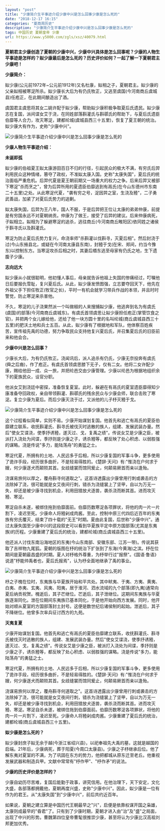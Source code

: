 ```yaml
---
layout: "post"
title: "少康简介生平事迹介绍少康中兴是怎么回事少康是怎么死的"
date: "2018-12-17 16:15"
categories: "夏商周历史"
description: "少康简介生平事迹介绍少康中兴是怎么回事少康是怎么死的"
tags: 中国历史 夏朝皇帝 少康
url: https://www.y5000.com/zgls/xsz/40079.html
---
```






**夏朝君主少康创造了夏朝的少康中兴，少康中兴具体是怎么回事呢？少康的人物生平事迹是怎样的？姒少康最后是怎么死的？历史评价如何？一起了解一下夏朝君主少康吧！**

 **少康简介：**

姒少康(公元前1972年~公元前1912年)又名杜康，姒相之子，夏朝君主。姒少康的父亲姒相被寒浞所杀。姒少康长大后为有仍氏牧正，又逃至虞国(今河南商丘虞城县)任庖正，在此期间酿造出了酒。

虞国君主虞思将其女二姚许配于姒少康，帮助姒少康积极争取夏后氏遗民。姒少康志在复国，派间谍女艾于浇，在同姓部落斟灌氏与斟鄩氏的帮助下，与夏后氏遗臣伯靡等人合力，攻灭寒浞，建都纶城(虞城县西三十五里)，恢复了夏王朝的统治。姒少康大有作为，史称"少康中兴"。

![少康简介生平事迹介绍少康中兴是怎么回事少康是怎么死的](https://img.y5000.com/uploads/allimg/190114/25da09d20bce8a0199fe92cafb521b24.jpg)

 **少康人物生平事迹介绍：**

 **未诞即孤**

姒少康的伯祖夏王姒太康游田百日不归的行径，引起民众的极大不满，有穷氏后羿利用民众这种情绪，篡夺了政权，不准姒太康入国。史称"太康失国"，夏后氏的统治面临严重危机。后羿代夏是夏王朝前期又一场重大的权力之争。后来后羿又被部下寒浞"杀而烹之"，曾为后羿所用的夏遗臣伯靡逃到有鬲氏(在今山东德州市东南二十五里)之处。从此寒浞代夏，"袭有穷之号，浞因羿之室，生浇及豷"，二子勇武善战，加紧了对夏后氏势力的追剿。

姒太康失国，后羿为王八年，国人不服，于是后羿把王位让太康的弟弟仲康，前提是有穷国永远不对夏朝纳贡。仲康为了做王，接受了后羿的建议。后来仲康病死，子姒相立。姒相为了躲避寒浞的追杀，逃往商丘(今河南商丘睢阳区)依同姓之诸侯于斟寻氏以及斟灌氏。

寒浞为防止夏后氏势力复兴，命浇率师"杀斟灌以伐斟寻，灭夏后相"。然后封浇于过(今山东掖县北，或疑在今河南太康县东南)，封豷于戈(在宋、郑间，约当今豫东)以控制东方。当寒浞攻杀后相之时，其妻后缗东逃至母家有仍氏之地，生下遗腹子少康。

 **志向远大**

姒少康从小就很聪明，他初懂人事后，母亲就告诉他祖上失国的惨痛经过，叮嘱他日后要报仇雪耻，复兴夏后氏。从此，姒少康发愤图强，立志要夺回天下，他先在外祖父手下担任牧正(牧官之长)，平时一有机会就学习带兵作战的本领，并且时时警觉，防止寒浞来杀害他。

不久，寒浞的儿子浇果然派一个叫做椒的人来搜捕姒少康，他逃奔到名为有虞氏(虞国)的部落(今河南商丘虞城东)。有虞氏首领虞思让姒少康担任庖正(掌管饮食之官)，并把两个女儿嫁给他，还给了他一块方圆十里的名叫纶城(商丘虞城县西三十五里)的肥沃土地和兵士五百。从此，姒少康有了根据地和军队，他体察百姓疾苦，宣传祖先禹的功德，努力争取民众支持他复兴夏后氏，并召集夏后氏的旧臣前来和他会合。

 **少康中兴是怎么回事？**

少康长大后，为有仍氏牧正。浇闻讯后，派人追杀有仍氏，少康无奈投奔有虞氏(舜之后裔)，作了庖正。有虞氏首领虞思膝下无子，仅有二女。他将二女许配少康，赐给他田一成、众一旅，并把纶邑交由少康管理。少康以纶邑为根据地组织余下的夏族民众，设官分职。

他派女艾到浇廷中密探，准备恢复夏室。此时，躲避在有鬲氏的夏室遗臣靡得知少康准备夺回政权，亲自带领斟灌、斟鄩氏的残余民众与少康会师，联合击败了寒浞。复立少康为夏后。而后少康灭浇于过，又派他的儿子杼灭豷于戈。  

![少康简介生平事迹介绍少康中兴是怎么回事少康是怎么死的](https://img.y5000.com/uploads/allimg/190114/7ca3d4a45d3649d25707c76edb7889ad.jpg)

这个过程看似简单，实则不易。少康开始谋划复国。他首先和逃亡有鬲氏的夏臣伯靡建立联系，收抚斟灌氏、斟寻氏被伐灭时逃散的族人，组建、发展武装办量。然后"使女艾谍浇，使季抒诱豷，遂灭过、戈，复禹之绩"。传说女艾是少康之臣，被派打入浇处为间谍，季抒则是少康之子，诱杀豷等，都反映了处心积虑、以弱胜强的谋略。浇是传说"多力，能陆荡舟"的勇猛之士。

寒浞代夏，所拥有的土地、人民远多于后相，所以少康复国的军事斗争，更多使用了诡诈手段，经历很多曲折，不是轻易得胜的。《楚辞·天问》有:"惟浇在户何求于嫂，何少康逐犬而颠陨其首。女歧缝裳而馆同爰止，何颠易厥首而亲以逢殆。

浇谋易旅何以厚之，覆舟斟寻何道取之"。这首诗透露出少康曾用行刺或袭击的方法除掉了浇，很可能就是女艾夜间行刺，错杀为浇缝裳上了坚甲，自以为万无一失，却还是被少康寻找到机会，利用田猎放犬逐兽，袭杀浇而断其首。进而攻灭豷、寒浞。

寒浞自杀未遂，被绑住拖到伯靡面前。伯靡历数寒浞各项罪状，将他的肉一片一片割下，凌迟至死。少康命人将豷剁成肉酱。至此，控制中原三代四后近百年的东夷族有穷氏覆灭，结束了四十载的"无王"时期。夏由此复国，后世称"少康中兴"。通过太康失国至少康中兴的这段叙史可以看到华夏族平定中原方国部落(尤其是东夷族)的历程。少康重建了夏后氏的统治，建都纶城(商丘虞城县西三十五里)。

他还派人讨伐东南沿海地区的东夷(今山东南部、安徽东部、江苏一带)。传说其获取了吉祥物九尾狐。夏朝的版图在杼的统治下扩张到了东海(今黄海)之滨。杼在位期间是夏朝最昌盛的时期。夏人对杼格外尊重，为杼举行过"报祭"。《国语·鲁语》说道"杼能帅禹者也，夏后氏报焉"，认为杼全面地继承了禹的事业。

![少康简介生平事迹介绍少康中兴是怎么回事少康是怎么死的](https://img.y5000.com/uploads/allimg/190114/a725bc02c4854226784699a17ddb632d.jpg)

杼之子槐在位时，东夷族与华夏族开始和平共处。其中畎夷、于夷、方夷、黄夷、白夷、赤夷、玄夷、风夷、阳夷，居于淮河、泗水流域的九个部落(即九夷)通常向夏后纳贡祝贺。槐逝后，其子芒继位。芒逝后，其子泄继位。这期间东夷族与华夏族逐渐同化。泄在位期间东夷族已基本同化，于是他开始向西方发展。同时，他开始对顺从夏室的方国部落封土封号。这便是数世纪后诸侯制的起始。泄逝后，其子不降继位。他曾多次率兵征讨西方的九苑。

 **灭夷复夏**

少康开始谋划复国。他首先和逃亡有鬲氏的夏臣伯靡建立联系，收抚斟灌氏、斟寻氏被伐灭时逃散的族人，组建、发展武装办量。然后"使女艾谍浇，使季抒诱豷，遂灭过、戈，复禹之绩"。传说女艾是少康之臣，被派打入浇处为间谍，季抒则是少康之子，诱杀豷等，都反映了处心积虑、以弱胜强的谋略。浇是传说"多力，能陆荡舟"的勇猛之士。

寒浞代夏，所拥有的土地、人民远多于后相，所以少康复国的军事斗争，更多使用了诡诈手段，经历很多曲折，不是轻易得胜的。《楚辞·天问》有:"惟浇在户何求于嫂，何少康逐犬而颠陨其首。女歧缝裳而馆同爰止，何颠易厥首而亲以逢殆。

浇谋易旅何以厚之，覆舟斟寻何道取之"。这首诗透露出少康曾用行刺或袭击的方法除掉了浇，很可能就是女艾夜间行刺，错杀为浇缝裳上了坚甲，自以为万无一失，却还是被少康寻找到机会，利用田猎放犬逐兽，袭杀浇而断其首。进而攻灭豷、寒浞。寒浞自杀未遂，被绑住拖到伯靡面前。伯靡历数寒浞各项罪状，将他的肉一片一片割下，凌迟至死。少康命人将豷剁成肉酱。少康重建了夏后氏的统治，建都纶城(商丘虞城县西三十五里)。

 **姒少康是怎么死的？**

姒少康封庶子姒无余于越(今浙江省绍兴县)，以祀奉祖先大禹的墓，这就是越国的启端。21年后，少康病死，葬于阳夏(今周口太康县)。少康之子杼继承后位。他了解东夷对夏室的不满，为了巩固在东方的势力，他把都城从原东迁至老丘。他重视发展武器和制造兵甲。文献中常常有"杼作甲"、"杼作矛"的说法。

 **少康的历史评价是怎样的？**

少康自幼历尽苦难，复国后能勤于政事，讲究信用。在他治理下，天下安定，文化大盛，各部落都拥戴他，夏朝再度兴盛，史称"少康中兴"。因此，姒少康是一位有作为的君王。从"太康失国"到"少康中兴"，前后共约近百年。

如果说，夏朝之建立算是中国历代王朝最早之"兴"，启便是依靠权谋开国之枭雄，太康则成最早的"昏君"了。只有到了少康时期，夏朝才进入由"治"及"盛"之局面，出现了中兴的形势。曹魏第四位皇帝曹髦很推崇少康，甚至将认为少康比汉高祖刘邦更加优秀。
